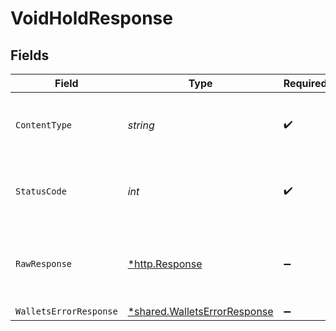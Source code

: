 # VoidHoldResponse


## Fields

| Field                                                                              | Type                                                                               | Required                                                                           | Description                                                                        |
| ---------------------------------------------------------------------------------- | ---------------------------------------------------------------------------------- | ---------------------------------------------------------------------------------- | ---------------------------------------------------------------------------------- |
| `ContentType`                                                                      | *string*                                                                           | :heavy_check_mark:                                                                 | HTTP response content type for this operation                                      |
| `StatusCode`                                                                       | *int*                                                                              | :heavy_check_mark:                                                                 | HTTP response status code for this operation                                       |
| `RawResponse`                                                                      | [*http.Response](https://pkg.go.dev/net/http#Response)                             | :heavy_minus_sign:                                                                 | Raw HTTP response; suitable for custom response parsing                            |
| `WalletsErrorResponse`                                                             | [*shared.WalletsErrorResponse](../../../pkg/models/shared/walletserrorresponse.md) | :heavy_minus_sign:                                                                 | Error                                                                              |